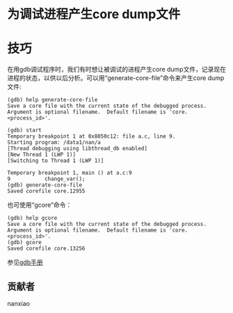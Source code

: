 # 为调试进程产生core dump文件


# 技巧
在用gdb调试程序时，我们有时想让被调试的进程产生core dump文件，记录现在进程的状态，以供以后分析。可以用“generate-core-file”命令来产生core dump文件: 

	(gdb) help generate-core-file
	Save a core file with the current state of the debugged process.
	Argument is optional filename.  Default filename is 'core.<process_id>'.
 
	(gdb) start
	Temporary breakpoint 1 at 0x8050c12: file a.c, line 9.
	Starting program: /data1/nan/a
	[Thread debugging using libthread_db enabled]
	[New Thread 1 (LWP 1)]
	[Switching to Thread 1 (LWP 1)]
	
	Temporary breakpoint 1, main () at a.c:9
	9           change_var();
	(gdb) generate-core-file
	Saved corefile core.12955

也可使用“gcore”命令：  

	(gdb) help gcore
	Save a core file with the current state of the debugged process.
	Argument is optional filename.  Default filename is 'core.<process_id>'.
	(gdb) gcore
	Saved corefile core.13256

参见[gdb手册](https://sourceware.org/gdb/onlinedocs/gdb/Core-File-Generation.html)

## 贡献者

nanxiao

